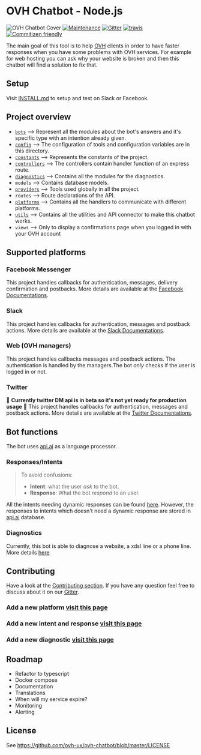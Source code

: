 # OVH Chatbot - Node.js

![OVH Chatbot Cover](FBcover.png)
[![Maintenance](https://img.shields.io/maintenance/yes/2017.svg)]() [![Gitter](https://img.shields.io/gitter/room/nwjs/nw.js.svg)](https://gitter.im/ovh/ux) [![travis](https://travis-ci.org/ovh-ux/ovh-chatbot.svg?branch=master)](https://travis-ci.org/ovh-ux/ovh-chatbot) [![Commitizen friendly](https://img.shields.io/badge/commitizen-friendly-brightgreen.svg)](https://github.com/ovh-ux/cz-ovh-commit)

The main goal of this tool is to help [OVH](https://ovh.com) clients in order to have faster responses when you have some problems with OVH services. For example for web hosting you can ask why your website is broken and then this chatbot will find a solution to fix that.

## Setup
Visit [INSTALL.md](INSTALL.md) to setup and test on Slack or Facebook.


## Project overview
+ [`bots`](bots/README.md) --> Represent all the modules about the bot's answers and it's specific type with an intention already given.
+ [`config`](config/README.md) --> The configuration of tools and configuration variables are in this directory.
+ [`constants`](constants/README.md) --> Represents the constants of the project.
+ [`controllers`](controllers/README.md) --> The controllers contain handler function of an express route.
+ [`diagnostics`](diagnostics/README.md) --> Contains all the modules for the diagnostics.
+ `models` --> Contains database models.
+ [`providers`](providers/README.md) --> Tools used globally in all the project.
+ `routes` --> Route declarations of the API.
+ [`platforms`](platforms/README.md) --> Contains all the handlers to communicate with different platforms.
+ [`utils`](utils/README.md) --> Contains all the utilities and API connector to make this chatbot works.
+ `views` --> Only to display a confirmations page when you logged in with your OVH account


## Supported platforms

### Facebook Messenger
This project handles callbacks for authentication, messages, delivery confirmation and postbacks. More details are available at the [Facebook Documentations](https://developers.facebook.com/docs/messenger-platform/webhook-reference).

### Slack
This project handles callbacks for authentication, messages and postback actions. More details are available at the [Slack Documentations](https://api.slack.com/).

### Web (OVH managers)
This project handles callbacks messages and postback actions. The authentication is handled by the managers.The bot *only* checks if the user is logged in or not.

### Twitter
:construction: **Currently twitter DM api is in beta so it's not yet ready for production usage** :construction:
This project handles callbacks for authentication, messages and postback actions. More details are available at the [Twitter Documentations](https://dev.twitter.com/overview/api).

## Bot functions

The bot uses [api.ai](https://www.api.ai) as a language processor.

### Responses/Intents

> To avoid confusions:
> + **Intent**: what the user *ask* to the bot.
> + **Response**: What the bot *respond* to an user.

All the intents needing dynamic responses can be found [here](bots/README.md). However, the responses to intents which doesn't need a dynamic response are stored in [api.ai](https://www.api.ai) database.

### Diagnostics
Currently, this bot is able to diagnose a website, a xdsl line or a phone line.
More details [here](diagnostics/README.md)


## Contributing

Have a look at the [Contributing section](CONTRIBUTING.md). If you have any question feel free to discuss about it  on our [Gitter](https://gitter.im/ovh/ux).

### Add a new platform [visit this page](platforms/README.md)

### Add a new intent and response [visit this page](bots/README.md)

### Add a new diagnostic [visit this page](diagnostics/README.md)


## Roadmap

+ Refactor to typescript
+ Docker compose
+ Documentation
+ Translations
+ When will my service expire?
+ Monitoring
+ Alerting

## License
See https://github.com/ovh-ux/ovh-chatbot/blob/master/LICENSE
